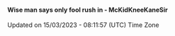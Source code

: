#### Wise man says only fool rush in - McKidKneeKaneSir
Updated on 15/03/2023 - 08:11:57 (UTC) Time Zone
